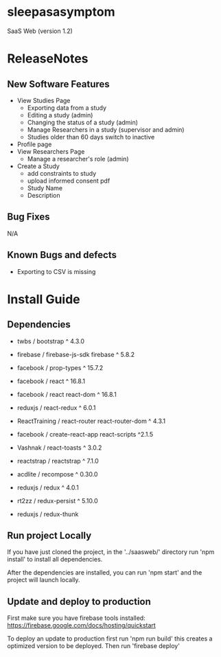 # sleepasasymptom
SaaS Web (version 1.2)
# ReleaseNotes
## New Software Features
 - View Studies Page
    - Exporting data from a study
    - Editing a study (admin)
    - Changing the status of a study (admin)
    - Manage Researchers in a study (supervisor and admin)
    - Studies older than 60 days switch to inactive
 - Profile page
 - View Researchers Page
    - Manage a researcher's role (admin)
 - Create a Study
    - add constraints to study
    - upload informed consent pdf
    - Study Name
    - Description
## Bug Fixes
N/A
## Known Bugs and defects
   - Exporting to CSV is missing

# Install Guide
## Dependencies

- twbs / bootstrap ^ 4.3.0

- firebase / firebase-js-sdk firebase ^ 5.8.2

- facebook / prop-types ^ 15.7.2

- facebook / react ^ 16.8.1

- facebook / react react-dom ^ 16.8.1

- reduxjs / react-redux ^ 6.0.1

- ReactTraining / react-router react-router-dom ^ 4.3.1

- facebook / create-react-app react-scripts ^2.1.5

- Vashnak / react-toasts ^ 3.0.2

- reactstrap / reactstrap ^ 7.1.0

- acdlite / recompose ^ 0.30.0

- reduxjs / redux ^ 4.0.1

- rt2zz / redux-persist ^ 5.10.0

- reduxjs / redux-thunk

## Run project Locally

If you have just cloned the project, in the '../saasweb/' directory run 'npm install' to install all dependencies. 

After the dependencies are installed, you can run 'npm start' and the project will launch locally.

## Update and deploy to production

First make sure you have firebase tools installed: https://firebase.google.com/docs/hosting/quickstart

To deploy an update to production first run 'npm run build' this creates a optimized version to be deployed. Then run 'firebase deploy'
